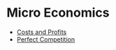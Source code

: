 # Micro Economics
- [Costs and Profits](</Costs and Profits.md>)
- [Perfect Competition](</Perfect Competition.md>)

